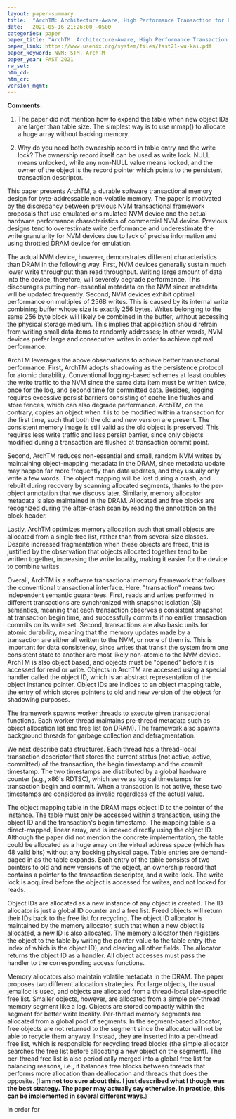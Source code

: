 ```yaml
---
layout: paper-summary
title:  "ArchTM: Architecture-Aware, High Performance Transaction for Persistent Memory"
date:   2021-05-16 21:26:00 -0500
categories: paper
paper_title: "ArchTM: Architecture-Aware, High Performance Transaction for Persistent Memory"
paper_link: https://www.usenix.org/system/files/fast21-wu-kai.pdf
paper_keyword: NVM; STM; ArchTM
paper_year: FAST 2021
rw_set:
htm_cd:
htm_cr:
version_mgmt:
---
```


**Comments:**

1. The paper did not mention how to expand the table when new object IDs are larger than table size. The simplest
   way is to use mmap() to allocate a huge array without backing memory.

2. Why do you need both ownership record in table entry and the write lock? The ownership record itself can be used
   as write lock. NULL means unlocked, while any non-NULL value means locked, and the owner of the object is the
   record pointer which points to the persistent transaction descriptor.

This paper presents ArchTM, a durable software transactional memory design for byte-addressable non-volatile memory.
The paper is motivated by the discrepancy between previous NVM transactional framework proposals that use emulated or 
simulated NVM device and the actual hardware performance characteristics of commercial NVM device.
Previous designs tend to overestimate write performance and underestimate the write granularity for NVM devices due
to lack of precise information and using throttled DRAM device for emulation.

The actual NVM device, however, demonstrates different characteristics than DRAM in the following way.
First, NVM devices generally sustain much lower write throughput than read throughput. Writing large amount of 
data into the device, therefore, will severely degrade performance.
This discourages putting non-essential metadata on the NVM since metadata will be updated frequently.
Second, NVM devices exhibit optimal performance on multiples of 256B writes. This is caused by its internal
write combining buffer whose size is exactly 256 bytes. Writes belonging to the same 256 byte block will likely
be combined in the buffer, without accessing the physical storage medium.
This implies that application should refrain from writing small data items to randomly addresses; In other words,
NVM devices prefer large and consecutive writes in order to achieve optimal performance.

ArchTM leverages the above observations to achieve better transactional performance.
First, ArchTM adopts shadowing as the persistence protocol for atomic durability. Conventional logging-based
schemes at least doubles the write traffic to the NVM since the same data item must be written twice, once for 
the log, and second time for committed data. Besides, logging requires excessive persist barriers consisting of 
cache line flushes and store fences, which can also degrade performance.
ArchTM, on the contrary, copies an object when it is to be modified within a transaction for the first time, such that
both the old and new version are present. The consistent memory image is still valid as the old object is preserved.
This requires less write traffic and less persist barrier, since only objects modified during a transaction
are flushed at transaction commit point.

Second, ArchTM reduces non-essential and small, random NVM writes by maintaining object-mapping metadata in the DRAM, 
since metadata update may happen far more frequently than data updates, and they usually only write a few words.
The object mapping will be lost during a crash, and rebuilt during recovery by scanning allocated segments, thanks
to the per-object annotation that we discuss later.
Similarly, memory allocator metadata is also maintained in the DRAM. Allocated and free blocks are recognized
during the after-crash scan by reading the annotation on the block header.

Lastly, ArchTM optimizes memory allocation such that small objects are allocated from a single free list,
rather than from several size classes. Despite increased fragmentation when these objects are freed, 
this is justified by the observation that objects allocated together tend to be written together, increasing
the write locality, making it easier for the device to combine writes.

Overall, ArchTM is a software transactional memory framework that follows the conventional transactional interface.
Here, "transaction" means two independent semantic guarantees. First, reads and writes performed in different 
transactions are synchronized with snapshot isolation (SI) semantics, meaning that each transaction observes a 
consistent snapshot at transaction begin time, and successfully commits if no earlier transaction commits
on its write set. 
Second, transactions are also basic units for atomic durability, meaning that the memory updates made by a  
transaction are either all written to the NVM, or none of them is. This is important for data consistency, since
writes that transit the system from one consistent state to another are most likely non-atomic to the NVM device.
ArchTM is also object based, and objects must be "opened" before it is accessed for read or write.
Objects in ArchTM are accessed using a special handler called the object ID, which is an abstract representation
of the object instance pointer. 
Object IDs are indices to an object mapping table, the entry of which stores pointers to old and new version of the 
object for shadowing purposes. 

The framework spawns worker threads to execute given transactional functions. Each worker thread maintains pre-thread
metadata such as object allocation list and free list (on DRAM). 
The framework also spawns background threads for garbage collection and defragmentation.

We next describe data structures. Each thread has a thread-local transaction descriptor that stores the current status
(not active, active, committed) of the transaction, the begin timestamp and the commit timestamp. The two timestamps
are distributed by a global hardware counter (e.g., x86's RDTSC), which serve as logical timestamps for transaction
begin and commit. When a transaction is not active, these two timestamps are considered as invalid regardless of the 
actual value. 

The object mapping table in the DRAM maps object ID to the pointer of the instance. The table must only be accessed
within a transaction, using the object ID and the transaction's begin timestamp.
The mapping table is a direct-mapped, linear array, and is indexed directly using the object ID. 
Although the paper did not mention the concrete implementation, the table could be allocated as a huge array on the
virtual address space (which has 48 valid bits) without any backing physical page. Table entries are demand-paged 
in as the table expands.
Each entry of the table consists of two pointers to old and new versions of the object, an ownership record that 
contains a pointer to the transaction descriptor, and a write lock. 
The write lock is acquired before the object is accessed for writes, and not locked for reads.

Object IDs are allocated as a new instance of any object is created. The ID allocator is just a global ID counter
and a free list. Freed objects will return their IDs back to the free list for recycling.
The object ID allocator is maintained by the memory allocator, such that when a new object is allocated, a new
ID is also allocated. The memory allocator then registers the object to the table by writing the pointer 
value to the table entry (the index of which is the object ID), and clearing all other fields. The allocator 
returns the object ID as a handler. All object accesses must pass the handler to the corresponding access functions.

Memory allocators also maintain volatile metadata in the DRAM. The paper proposes two different allocation strategies.
For large objects, the usual jemalloc is used, and objects are allocated from a thread-local size-specific free list.
Smaller objects, however, are allocated from a simple per-thread memory segment like a log. Objects are stored 
compactly within the segment for better write locality. 
Per-thread memory segments are allocated from a global pool of segments.
In the segment-based allocator, free objects are not returned to the segment since the allocator will not be able to
recycle them anyway. Instead, they are inserted into a per-thread free list, which is responsible for recycling
freed blocks (the simple allocator searches the free list before allocating a new object on the segment).
The per-thread free list is also periodically merged into a global free list for balancing reasons, i.e., it 
balances free blocks between threads that performs more allocation than deallocation and threads that does the opposite.
(**I am not too sure about this. I just described what I though was the best strategy. The paper may actually
say otherwise. In practice, this can be implemented in several different ways.**)

In order for 
